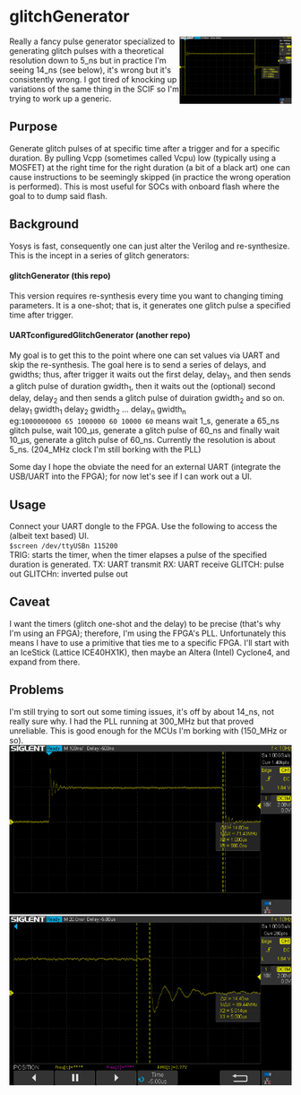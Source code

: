 # glitchGenerator
<img align="right" src="/doc/SDS00001.png">
Really a fancy pulse generator specialized to generating glitch pulses with 
a theoretical resolution down to 5_ns but in practice I'm seeing 14_ns (see
below), it's wrong but it's consistently wrong. I got tired of knocking up
variations of the same thing in the SCIF so I'm trying to work up a generic.

## Purpose
Generate glitch pulses of at specific time after a trigger and for a specific 
duration. By pulling Vcpp (sometimes called Vcpu) low (typically using a 
MOSFET) at the right time for the right duration (a bit of a black art) one 
can cause instructions to be seemingly skipped (in practice the wrong 
operation is performed). This is most useful for SOCs with onboard flash where 
the goal to to dump said flash.
## Background
Yosys is fast, consequently one can just alter the Verilog and re-synthesize. 
This is the incept in a series of glitch generators:
#### glitchGenerator (this repo)
This version requires re-synthesis every time you want to changing timing 
parameters. It is a one-shot; that is, it generates one glitch pulse a 
specified time after trigger.
#### UARTconfiguredGlitchGenerator (another repo)
My goal is to get this to the point where one can set values via UART and skip 
the re-synthesis. The goal here is to send a series of delays, and gwidths; 
thus, after trigger it waits out the first delay, delay<sub>1</sub>, and then 
sends a glitch pulse of duration gwidth<sub>1</sub>, then it waits out the 
(optional) second delay, delay<sub>2</sub> and then sends a glitch pulse of 
duiration gwidth<sub>2</sub> and so on.   
delay<sub>1</sub> gwidth<sub>1</sub> delay<sub>2</sub> gwidth<sub>2</sub> ... 
delay<sub>n</sub> gwidth<sub>n</sub>   
eg:```1000000000 65 1000000 60 10000 60``` means wait 1_s, generate a 65_ns 
glitch pulse, wait 100_&mu;s, generate a glitch pulse of 60_ns and finally 
wait 10_&mu;s, generate a glitch pulse of 60_ns. Currently the resolution 
is about 5_ns. (204_MHz clock I'm still borking with the PLL)    

Some day I hope the obviate the need for an external UART (integrate the 
USB/UART into the FPGA); for now let's see if I can work out a UI.
## Usage
Connect your UART dongle to the FPGA. Use the following to access the (albeit 
text based) UI.   
`$screen /dev/ttyUSBn 115200`  
TRIG: starts the timer, when the timer elapses a pulse of the specified 
duration is generated.
TX: UART transmit
RX: UART receive
GLITCH: pulse out
GLITCHn: inverted pulse out
## Caveat
I want the timers (glitch one-shot and the delay) to be precise (that's why
I'm using an FPGA); therefore, I'm using the FPGA's PLL. Unfortunately this 
means I have to use a primitive that ties me to a specific FPGA. I'll start 
with an IceStick (Lattice ICE40HX1K), then maybe an Altera (Intel) Cyclone4,
and expand from there.
## Problems
I'm still trying to sort out some timing issues, it's off by about 14_ns, 
not really sure why. I had the PLL running at 300_MHz but that proved 
unreliable. This is good enough for the MCUs I'm borking with (150_MHz or so).
![1_us off by 14_us](/doc/1usOutBy14ns.png)
![5_us off by 14_ns](/doc/5usOutBy14ns.png)
 
 
